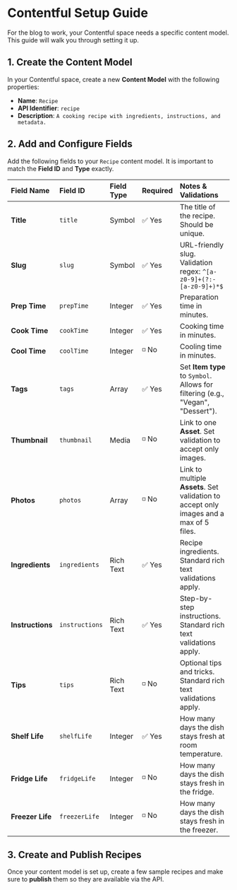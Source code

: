 # Contentful Setup Guide

For the blog to work, your Contentful space needs a specific content model. This guide will walk you through setting it up.

## 1. Create the Content Model

In your Contentful space, create a new **Content Model** with the following properties:
- **Name**: `Recipe`
- **API Identifier**: `recipe`
- **Description**: `A cooking recipe with ingredients, instructions, and metadata.`

## 2. Add and Configure Fields

Add the following fields to your `Recipe` content model. It is important to match the **Field ID** and **Type** exactly.

| Field Name     | Field ID        | Field Type | Required | Notes & Validations                                                                                         |
| :------------- | :-------------- | :--------- | :------- | :---------------------------------------------------------------------------------------------------------- |
| **Title**      | `title`         | Symbol     | ✅ Yes    | The title of the recipe. Should be unique.                                                                  |
| **Slug**       | `slug`          | Symbol     | ✅ Yes    | URL-friendly slug. Validation regex: `^[a-z0-9]+(?:-[a-z0-9]+)*$`                                           |
| **Prep Time**  | `prepTime`      | Integer    | ✅ Yes    | Preparation time in minutes.                                                                                |
| **Cook Time**  | `cookTime`      | Integer    | ✅ Yes    | Cooking time in minutes.                                                                                    |
| **Cool Time**  | `coolTime`      | Integer    | ◽️ No     | Cooling time in minutes.                                                                                    |
| **Tags**       | `tags`          | Array      | ✅ Yes    | Set **Item type** to `Symbol`. Allows for filtering (e.g., "Vegan", "Dessert").                             |
| **Thumbnail**  | `thumbnail`     | Media      | ◽️ No     | Link to one **Asset**. Set validation to accept only images.                                                |
| **Photos**     | `photos`        | Array      | ◽️ No     | Link to multiple **Assets**. Set validation to accept only images and a max of 5 files.                     |
| **Ingredients**| `ingredients`   | Rich Text  | ✅ Yes    | Recipe ingredients. Standard rich text validations apply.                                                   |
| **Instructions**| `instructions`| Rich Text  | ✅ Yes    | Step-by-step instructions. Standard rich text validations apply.                                            |
| **Tips**       | `tips`          | Rich Text  | ◽️ No     | Optional tips and tricks. Standard rich text validations apply.                                             |
| **Shelf Life** | `shelfLife`     | Integer    | ✅ Yes    | How many days the dish stays fresh at room temperature.                                                     |
| **Fridge Life**| `fridgeLife`    | Integer    | ◽️ No     | How many days the dish stays fresh in the fridge.                                                           |
| **Freezer Life**| `freezerLife` | Integer    | ◽️ No     | How many days the dish stays fresh in the freezer.                                                          |

## 3. Create and Publish Recipes

Once your content model is set up, create a few sample recipes and make sure to **publish** them so they are available via the API. 